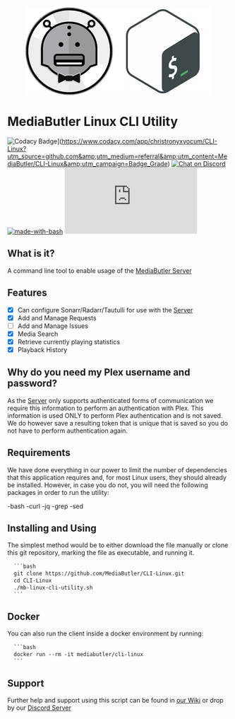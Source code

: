 <p align="center"><img src="https://raw.githubusercontent.com/christronyxyocum/mb-cli-linux/assets/Images/mb_small.png"><img src="https://raw.githubusercontent.com/christronyxyocum/mb-cli-linux/assets/Images/bash_small.jpg"></p>

# MediaButler Linux CLI Utility

![Codacy Badge](https://api.codacy.com/project/badge/Grade/bf0b65fe02504b60a2439070c45dc3f8)](https://www.codacy.com/app/christronyxyocum/CLI-Linux?utm_source=github.com&amp;utm_medium=referral&amp;utm_content=MediaButler/CLI-Linux&amp;utm_campaign=Badge_Grade)
[![Chat on Discord](https://img.shields.io/discord/379374148436230144.svg)](https://discord.gg/nH9t5sm)
[![made-with-bash](https://img.shields.io/badge/Made%20with-Bash-1f425f.svg)](https://www.gnu.org/software/bash/)
[![](https://badge-size.herokuapp.com/MediaButler/CLI-Linux/master/mb-linux-cli-utility.sh)](https://github.com/MediaButler/CLI-Linux/blob/master/mb-linux-cli-utility.sh)

## What is it?

A command line tool to enable usage of the [MediaButler Server](https://github.com/MediaButler/Server)

## Features

-   [x]  Can configure Sonarr/Radarr/Tautulli for use with the [Server](https://github.com/MediaButler/Server)
-   [x]  Add and Manage Requests
-   [ ]  Add and Manage Issues
-   [x]  Media Search
-   [x]  Retrieve currently playing statistics
-   [x]  Playback History

## Why do you need my Plex username and password?

As the [Server](https://github.com/MediaButler/Server) only supports authenticated forms of communication we require this information to perform an authentication with Plex. This information is used ONLY to perform Plex authentication and is not saved. We do however save a resulting token that is unique that is saved so you do not have to perform authentication again.

## Requirements

We have done everything in our power to limit the number of dependencies that this application requires and, for most Linux users, they should already be installed. However, in case you do not, you will need the following packages in order to run the utility:

 -bash
 -curl
 -jq
 -grep
 -sed

## Installing and Using

The simplest method would be to either download the file manually or clone this git repository, marking the file as executable, and running it.

      ```bash
      git clone https://github.com/MediaButler/CLI-Linux.git
      cd CLI-Linux
      ./mb-linux-cli-utility.sh
      ```

## Docker

You can also run the client inside a docker environment by running:

      ```bash
      docker run --rm -it mediabutler/cli-linux
      ```

## Support

Further help and support using this script can be found in [our Wiki](https://github.com/MediaButler/Wiki/wiki) or drop by our [Discord Server](https://discord.gg/nH9t5sm)

